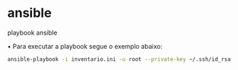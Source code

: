 # ansible
playbook ansible

• Para executar a playbook segue o exemplo abaixo:

```bash
ansible-playbook -i inventario.ini -u root --private-key ~/.ssh/id_rsa apache.yml
```
